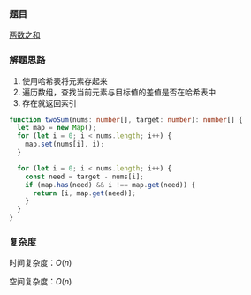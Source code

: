 ### 题目

[两数之和](https://leetcode.cn/problems/two-sum/)

### 解题思路

1. 使用哈希表将元素存起来
2. 遍历数组，查找当前元素与目标值的差值是否在哈希表中
3. 存在就返回索引

```typescript
function twoSum(nums: number[], target: number): number[] {
  let map = new Map();
  for (let i = 0; i < nums.length; i++) {
    map.set(nums[i], i);
  }

  for (let i = 0; i < nums.length; i++) {
    const need = target - nums[i];
    if (map.has(need) && i !== map.get(need)) {
      return [i, map.get(need)];
    }
  }
}
```

### 复杂度

时间复杂度：$O(n)$

空间复杂度：$O(n)$
